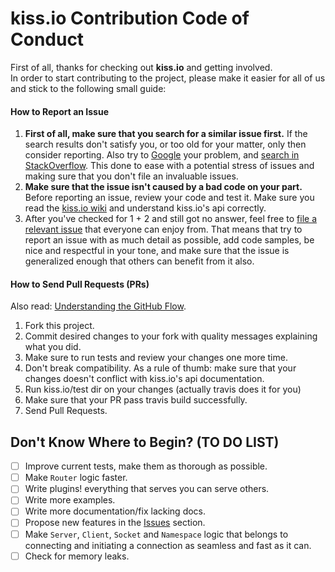 # kiss.io Contribution Code of Conduct
First of all, thanks for checking out **kiss.io** and getting involved.  
In order to start contributing to the project, please make it easier for all of us
and stick to the following small guide:

#### How to Report an Issue
1. **First of all, make sure that you search for a similar issue first.**
If the search results don't satisfy you, or too old for your matter,
only then consider reporting. Also try to [Google](https://google.com) your
problem, and [search in StackOverflow](http://stackoverflow.com/questions/tagged/kiss.io).
This done to ease with a potential stress of issues and making sure that
you don't file an invaluable issues.
2. **Make sure that the issue isn't caused by a bad code on your part.**
Before reporting an issue, review your code and test it. Make sure you read
the [kiss.io wiki](https://github.com/kissio/kiss.io/wiki) and understand
kiss.io's api correctly.
3. After you've checked for 1 + 2 and still got no answer, feel free to [file a relevant
issue](https://github.com/kissio/kiss.io/issues/new) that everyone can enjoy
from. That means that try to report an issue with as much detail as possible,
add code samples, be nice and respectful in your tone, and make sure that the
issue is generalized enough that others can benefit from it also.

#### How to Send Pull Requests (PRs)
Also read: [Understanding the GitHub Flow](https://guides.github.com/introduction/flow/).

1. Fork this project.
2. Commit desired changes to your fork with quality messages explaining what 
you did.
3. Make sure to run tests and review your changes one more time.
4. Don't break compatibility. As a rule of thumb: make sure that your changes doesn't
conflict with kiss.io's api documentation.
5. Run kiss.io/test dir on your changes (actually travis does it for you)
6. Make sure that your PR pass travis build successfully.
7. Send Pull Requests.

## Don't Know Where to Begin? (TO DO LIST)
- [ ] Improve current tests, make them as thorough as possible.
- [ ] Make `Router` logic faster.
- [ ] Write plugins! everything that serves you can serve others.
- [ ] Write more examples.
- [ ] Write more documentation/fix lacking docs.
- [ ] Propose new features in the [Issues](https://github.com/kissio/kiss.io/issues) section.
- [ ] Make `Server`, `Client`, `Socket` and `Namespace` logic that belongs to connecting
and initiating a connection as seamless and fast as it can.
- [ ] Check for memory leaks.